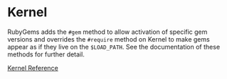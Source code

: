 # Kernel

RubyGems adds the `#gem` method to allow activation of specific gem versions and
overrides the `#require` method on Kernel to make gems appear as if they live on
the `$LOAD_PATH`.  See the documentation of these methods for further detail.

[Kernel Reference](https://ruby-doc.org/stdlib-2.5.0/libdoc/rubygems/rdoc/Kernel.html)